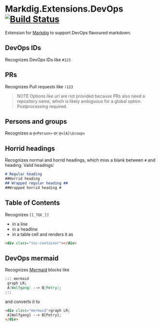 # Markdig.Extensions.DevOps [![Build Status](https://github.com/WurstfriedIII/Markdig.Extensions.DevOps/workflows/ci/badge.svg?branch=master)](https://github.com/WurstfriedIII/Markdig.Extensions.DevOps/actions) 
Extension for [Markdig] to support DevOps flavoured markdown.

## DevOps IDs
Recognizes DevOps IDs like `#123`

## PRs
Recognizes Pull requests like `!123`

> NOTE
> Options like url are not provided because PRs also need a repository name, which is likely ambiguous for a global option. Postprocessing required.

## Persons and groups
Recognizes a `@<Person>` or `@<[A]\Group>`

## Horrid headings
Recognizes normal and horrid headings, which miss a blank between `#` and heading. Valid headings:

```markdown
# Regular heading
##Horrid heading
## Wrapped regular heading ##
##Wrapped horrid heading #
```

## Table of Contents
Recognizes `[[_TOC_]]`
- in a line
- in a headline
- in a table cell
and renders it as 

```html
<div class="toc-container"></div>
```

## DevOps mermaid
Recognizes [Mermaid] blocks like

```markdown
::: mermaid
 graph LR;
 A[Wolfgang] --> B[Petry];
:::
```

and converts it to

``` html
<div class="mermaid">graph LR;
 A[Wolfgang] --> B[Petry];
</div>
```

<!-- Links -->
[Markdig]: https://github.com/lunet-io/markdig
[Mermaid]: https://mermaid-js.github.io/mermaid/#/
